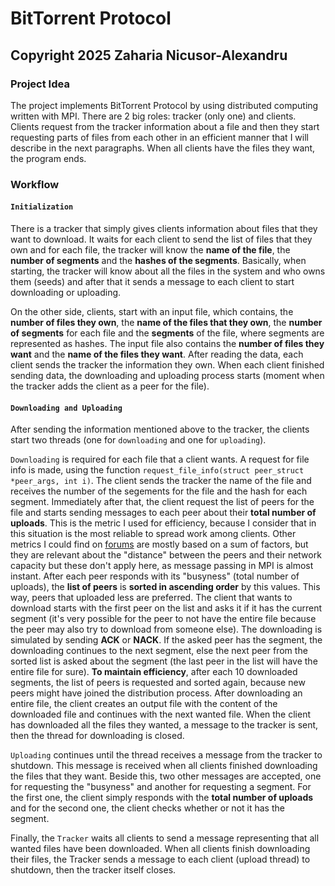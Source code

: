 # BitTorrent Protocol

## Copyright 2025 Zaharia Nicusor-Alexandru

### Project Idea

The project implements BitTorrent Protocol by using distributed computing
written with MPI.
There are 2 big roles: tracker (only one) and clients.
Clients request from the tracker information about a file and then they
start requesting parts of files from each other in an efficient manner that
I will describe in the next paragraphs.
When all clients have the files they want, the program ends.

### Workflow

#### `Initialization`

There is a tracker that simply gives clients information about files that they
want to download.
It waits for each client to send the list of files that they own and for each
file, the tracker will know the **name of the file**, the **number of segments**
and the **hashes of the segments**.
Basically, when starting, the tracker will know about all the files in the
system and who owns them (seeds) and after that it sends a message to each
client to start downloading or uploading.

On the other side, clients, start with an input file, which contains,
the **number of files they own**, the **name of the files that they own**,
the **number of segments** for each file and the **segments** of the file,
where segments are represented as hashes.
The input file also contains the **number of files they want** and the
**name of the files they want**.
After reading the data, each client sends the tracker the information they own.
When each client finished sending data, the downloading and uploading process
starts (moment when the tracker adds the client as a peer for the file).

#### `Downloading and Uploading`

After sending the information mentioned above to the tracker, the clients start
two threads (one for `downloading` and one for `uploading`).

`Downloading` is required for each file that a client wants.
A request for file info is made, using the function
`request_file_info(struct peer_struct *peer_args, int i)`.
The client sends the tracker the name of the file and receives the number of
the segements for the file and the hash for each segment.
Immediately after that, the client request the list of peers for the file and
starts sending messages to each peer about their **total number of uploads**.
This is the metric I used for efficiency, because I consider that in this
situation is the most reliable to spread work among clients.
Other metrics I could find on [forums](https://www.reddit.com/r/torrents/comments/g42ox6/how_does_a_torrent_decide_which_seed_from_the/)
are mostly based on a sum of factors, but they are relevant about the "distance"
between the peers and their network capacity but these don't apply here, as
message passing in MPI is almost instant.
After each peer responds with its "busyness" (total number of uploads), the
**list of peers** is **sorted in ascending order** by this values.
This way, peers that uploaded less are preferred.
The client that wants to download starts with the first peer on the list and
asks it if it has the current segment (it's very possible for the peer to
not have the entire file because the peer may also try to download from
someone else). The downloading is simulated by sending **ACK** or **NACK**.
If the asked peer has the segment, the downloading continues to the next segment,
else the next peer from the sorted list is asked about the segment (the last
peer in the list will have the entire file for sure).
**To maintain efficiency**, after each 10 downloaded segments, the list of peers
is requested and sorted again, because new peers might have joined the
distribution process.
After downloading an entire file, the client creates an output file with the
content of the downloaded file and continues with the next wanted file.
When the client has downloaded all the files they wanted, a message to
the tracker is sent, then the thread for downloading is closed.

`Uploading` continues until the thread receives a message from the tracker to
shutdown. This message is received when all clients finished downloading the
files that they want.
Beside this, two other messages are accepted, one for requesting the "busyness"
and another for requesting a segment.
For the first one, the client simply responds with the **total number of uploads**
and for the second one, the client checks whether or not it has the segment.

Finally, the `Tracker` waits all clients to send a message representing that all
wanted files have been downloaded.
When all clients finish downloading their files, the Tracker sends a message to
each client (upload thread) to shutdown, then the tracker itself closes.

